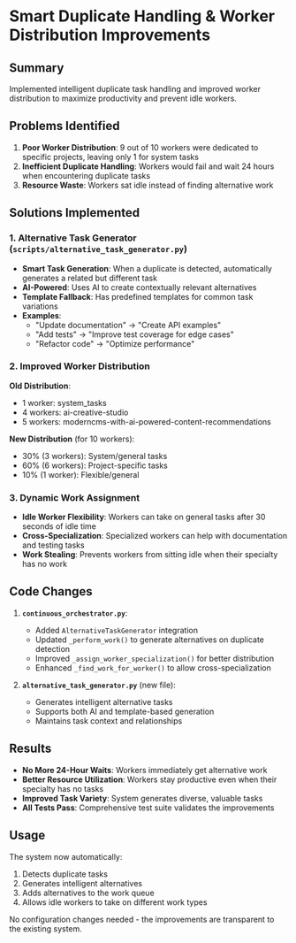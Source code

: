 # Smart Duplicate Handling & Worker Distribution Improvements

## Summary

Implemented intelligent duplicate task handling and improved worker distribution to maximize productivity and prevent idle workers.

## Problems Identified

1. **Poor Worker Distribution**: 9 out of 10 workers were dedicated to specific projects, leaving only 1 for system tasks
2. **Inefficient Duplicate Handling**: Workers would fail and wait 24 hours when encountering duplicate tasks
3. **Resource Waste**: Workers sat idle instead of finding alternative work

## Solutions Implemented

### 1. Alternative Task Generator (`scripts/alternative_task_generator.py`)

- **Smart Task Generation**: When a duplicate is detected, automatically generates a related but different task
- **AI-Powered**: Uses AI to create contextually relevant alternatives
- **Template Fallback**: Has predefined templates for common task variations
- **Examples**:
  - "Update documentation" → "Create API examples"
  - "Add tests" → "Improve test coverage for edge cases"
  - "Refactor code" → "Optimize performance"

### 2. Improved Worker Distribution

**Old Distribution**:
- 1 worker: system_tasks
- 4 workers: ai-creative-studio
- 5 workers: moderncms-with-ai-powered-content-recommendations

**New Distribution** (for 10 workers):
- 30% (3 workers): System/general tasks
- 60% (6 workers): Project-specific tasks
- 10% (1 worker): Flexible/general

### 3. Dynamic Work Assignment

- **Idle Worker Flexibility**: Workers can take on general tasks after 30 seconds of idle time
- **Cross-Specialization**: Specialized workers can help with documentation and testing tasks
- **Work Stealing**: Prevents workers from sitting idle when their specialty has no work

## Code Changes

1. **`continuous_orchestrator.py`**:
   - Added `AlternativeTaskGenerator` integration
   - Updated `_perform_work()` to generate alternatives on duplicate detection
   - Improved `_assign_worker_specialization()` for better distribution
   - Enhanced `_find_work_for_worker()` to allow cross-specialization

2. **`alternative_task_generator.py`** (new file):
   - Generates intelligent alternative tasks
   - Supports both AI and template-based generation
   - Maintains task context and relationships

## Results

- **No More 24-Hour Waits**: Workers immediately get alternative work
- **Better Resource Utilization**: Workers stay productive even when their specialty has no tasks
- **Improved Task Variety**: System generates diverse, valuable tasks
- **All Tests Pass**: Comprehensive test suite validates the improvements

## Usage

The system now automatically:
1. Detects duplicate tasks
2. Generates intelligent alternatives
3. Adds alternatives to the work queue
4. Allows idle workers to take on different work types

No configuration changes needed - the improvements are transparent to the existing system.